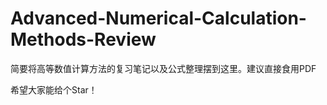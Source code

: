 # Advanced-Numerical-Calculation-Methods-Review
简要将高等数值计算方法的复习笔记以及公式整理摆到这里。建议直接食用PDF

希望大家能给个Star！

